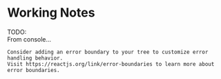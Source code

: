 # Working Notes

TODO:  
From console...
```
Consider adding an error boundary to your tree to customize error handling behavior.
Visit https://reactjs.org/link/error-boundaries to learn more about error boundaries.
```